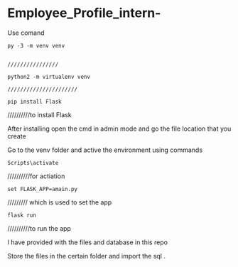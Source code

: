 # Employee_Profile_intern-

Use comand 

    py -3 -m venv venv
    
    
    ////////////////
   
    python2 -m virtualenv venv
    
    //////////////////////
    
    pip install Flask
    
 //////////to install Flask
    
 After installing open the cmd in admin mode and go the file location that you create
 
 Go to the venv folder and active the environment using commands
  
    Scripts\activate
//////////for actiation
    
    set FLASK_APP=amain.py  
 ///////// which is used to set the app 
    
    flask run
//////////to run the app


I have provided with the files and database in this repo


Store the files in the certain folder and import the sql .




 
    
    
